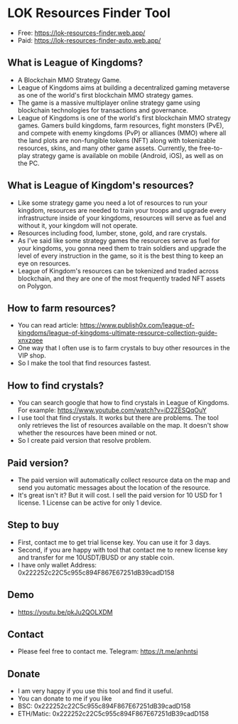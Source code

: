 # LOK Resources Finder Tool
- Free: https://lok-resources-finder.web.app/
- Paid: https://lok-resources-finder-auto.web.app/

## What is League of Kingdoms?
- A Blockchain MMO Strategy Game.
- League of Kingdoms aims at building a decentralized gaming metaverse as one of the world's first blockchain MMO strategy games.
- The game is a massive multiplayer online strategy game using blockchain technologies for transactions and governance.
- League of Kingdoms is one of the world's first blockchain MMO strategy games. Gamers build kingdoms, farm resources, fight monsters (PvE), and compete with enemy kingdoms (PvP) or alliances (MMO) where all the land plots are non-fungible tokens (NFT) along with tokenizable resources, skins, and many other game assets. Currently, the free-to-play strategy game is available on mobile (Android, iOS), as well as on the PC.

## What is League of Kingdom's resources?
- Like some strategy game you need a lot of resources to run your kingdom, resources are needed to train your troops and upgrade every infrastructure inside of your kingdoms, resources will serve as fuel and without it, your kingdom will not operate.
- Resources including food, lumber, stone, gold, and rare crystals.
- As I’ve said like some strategy games the resources serve as fuel for your kingdoms, you gonna need them to train soldiers and upgrade the level of every instruction in the game, so it is the best thing to keep an eye on resources.
- League of Kingdom's resources can be tokenized and traded across blockchain, and they are one of the most frequently traded NFT assets on Polygon.

## How to farm resources?
- You can read article: https://www.publish0x.com/league-of-kingdoms/league-of-kingdoms-ultimate-resource-collection-guide-xnxzqee
- One way that I often use is to farm crystals to buy other resources in the VIP shop.
- So I make the tool that find resources fastest.

## How to find crystals?
- You can search google that how to find crystals in League of Kingdoms. For example: https://www.youtube.com/watch?v=iD2ZESQqOuY
- I use tool that find crystals. It works but there are problems. The tool only retrieves the list of resources available on the map. It doesn't show whether the resources have been mined or not.
- So I create paid version that resolve problem.

## Paid version?
- The paid version will automatically collect resource data on the map and send you automatic messages about the location of the resource.
- It's great isn't it? But it will cost. I sell the paid version for 10 USD for 1 license. 1 License can be active for only 1 device.

## Step to buy
- First, contact me to get trial license key. You can use it for 3 days.
- Second, if you are happy with tool that contact me to renew license key and transfer for me 10USDT/BUSD or any stable coin.
- I have only wallet Address: 0x222252c22C5c955c894F867E67251dB39cadD158

## Demo
- https://youtu.be/pkJu2QOLXDM

## Contact
- Please feel free to contact me. Telegram: https://t.me/anhntsi

## Donate
- I am very happy if you use this tool and find it useful.
- You can donate to me if you like
- BSC: 0x222252c22C5c955c894F867E67251dB39cadD158
- ETH/Matic: 0x222252c22C5c955c894F867E67251dB39cadD158
